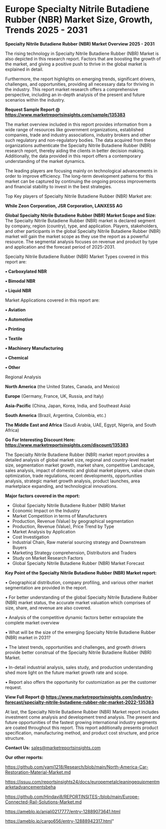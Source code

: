  # Europe Specialty Nitrile Butadiene Rubber (NBR) Market Size, Growth, Trends 2025 - 2031

<Strong> Specialty Nitrile Butadiene Rubber (NBR) Market Overview 2025 - 2031</strong>

The rising technology in Specialty Nitrile Butadiene Rubber (NBR) Market is also depicted in this research report. Factors that are boosting the growth of the market, and giving a positive push to thrive in the global market is explained in detail.

Furthermore, the report highlights on emerging trends, significant drivers, challenges, and opportunities, providing all necessary data for thriving in the industry. This report market research offers a comprehensive perspective, including an in-depth analysis of the present and future scenarios within the industry.

<strong>Request Sample Report @ <a href=https://www.marketreportsinsights.com/sample/135383>https://www.marketreportsinsights.com/sample/135383</a></strong>

The market overview included in this report provides information from a wide range of resources like government organizations, established companies, trade and industry associations, industry brokers and other such regulatory and non-regulatory bodies. The data acquired from these organizations authenticate the Specialty Nitrile Butadiene Rubber (NBR) research report, thereby aiding the clients in better decision making. Additionally, the data provided in this report offers a contemporary understanding of the market dynamics.

The leading players are focusing mainly on technological advancements in order to improve efficiency. The long-term development patterns for this market can be captured by continuing the ongoing process improvements and financial stability to invest in the best strategies.

Top Key players of Specialty Nitrile Butadiene Rubber (NBR) Market are:

<strong>While Zeon Corporation, JSR Corporation, LANXESS AG</strong>

<strong><b>Global Specialty Nitrile Butadiene Rubber (NBR) Market Scope and Size:</b></strong>
The Specialty Nitrile Butadiene Rubber (NBR) market is declared segment by company, region (country), type, and application. Players, stakeholders, and other participants in the global Specialty Nitrile Butadiene Rubber (NBR) market will gain the market scope as they use the report as a powerful resource. The segmental analysis focuses on revenue and product by type and application and the forecast period of 2025-2031.

Specialty Nitrile Butadiene Rubber (NBR) Market Types covered in this report are:

<strong>• Carboxylated NBR

• Bimodal NBR

• Liquid NBR</strong>

Market Applications covered in this report are:

<strong>• Aviation

• Automotive

• Printing

• Textile

• Machinery Manufacturing

• Chemical

• Other</strong> 

Regional Analysis

<strong>North America</strong> (the United States, Canada, and Mexico)

<strong>Europe</strong> (Germany, France, UK, Russia, and Italy)

<strong>Asia-Pacific</strong> (China, Japan, Korea, India, and Southeast Asia)

<strong>South America</strong> (Brazil, Argentina, Colombia, etc.)

<strong>The Middle East and Africa</strong> (Saudi Arabia, UAE, Egypt, Nigeria, and South Africa)

<strong>Go For Interesting Discount Here: <a href=https://www.marketreportsinsights.com/discount/135383>https://www.marketreportsinsights.com/discount/135383</a></strong>

The Specialty Nitrile Butadiene Rubber (NBR) market report provides a detailed analysis of global market size, regional and country-level market size, segmentation market growth, market share, competitive Landscape, sales analysis, impact of domestic and global market players, value chain optimization, trade regulations, recent developments, opportunities analysis, strategic market growth analysis, product launches, area marketplace expanding, and technological innovations.

<strong><b>Major factors covered in the report:</b></strong>
<ul>
  <li>Global Specialty Nitrile Butadiene Rubber (NBR) Market </li>
  <li>Economic Impact on the Industry</li>
  <li>Market Competition in terms of Manufacturers</li>
  <li>Production, Revenue (Value) by geographical segmentation</li>
  <li>Production, Revenue (Value), Price Trend by Type</li>
  <li>Market Analysis by Application</li>
  <li>Cost Investigation</li>
  <li>Industrial Chain, Raw material sourcing strategy and Downstream Buyers</li>
  <li>Marketing Strategy comprehension, Distributors and Traders</li>
  <li>Study on Market Research Factors</li>
  <li>Global Specialty Nitrile Butadiene Rubber (NBR) Market Forecast</li>
</ul>

<strong><b>Key Point of the Specialty Nitrile Butadiene Rubber (NBR) Market report:</b></strong>

• Geographical distribution, company profiling, and various other market segmentation are provided in the report.

• For better understanding of the global Specialty Nitrile Butadiene Rubber (NBR) market status, the accurate market valuation which comprises of size, share, and revenue are also covered.

• Analysis of the competitive dynamic factors better extrapolate the complete market overview

• What will be the size of the emerging Specialty Nitrile Butadiene Rubber (NBR) market in 2031?

• The latest trends, opportunities and challenges, and growth drivers provide better construal of the Specialty Nitrile Butadiene Rubber (NBR) Market.

• In-detail industrial analysis, sales study, and production understanding shed more light on the future market growth rate and scope.

• Report also offers the opportunity for customization as per the customer request.

<strong><b>View Full Report @ <a href=https://www.marketreportsinsights.com/industry-forecast/specialty-nitrile-butadiene-rubber-nbr-market-2022-135383>https://www.marketreportsinsights.com/industry-forecast/specialty-nitrile-butadiene-rubber-nbr-market-2022-135383</a></b></strong>


At last, the Specialty Nitrile Butadiene Rubber (NBR) Market report includes investment come analysis and development trend analysis. The present and future opportunities of the fastest growing international industry segments are coated throughout this report. This report additionally presents product specification, manufacturing method, and product cost structure, and price structure.

<strong>Contact Us:</strong>
sales@marketreportsinsights.com

<strong>Our other reports:</strong>

<a href=https://github.com/yami1218/Research/blob/main/North-America-Car-Restoration-Material-Market.md>https://github.com/yami1218/Research/blob/main/North-America-Car-Restoration-Material-Market.md</a>

<a href=https://issuu.com/reportsinsights24/docs/europemetalcleaningequipmentmarketadvancementsbeha>https://issuu.com/reportsinsights24/docs/europemetalcleaningequipmentmarketadvancementsbeha</a>

<a href=https://github.com/Hindavi8/REPORTINSITES-/blob/main/Europe-Connected-Rail-Solutions-Market.md>https://github.com/Hindavi8/REPORTINSITES-/blob/main/Europe-Connected-Rail-Solutions-Market.md</a>

<a href=https://ameblo.jp/anjali0217777/entry-12889073641.html>https://ameblo.jp/anjali0217777/entry-12889073641.html</a>

<a href=https://ameblo.jp/cargo656/entry-12888942317.html>https://ameblo.jp/cargo656/entry-12888942317.html</a>"
